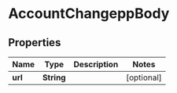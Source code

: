 # AccountChangeppBody

## Properties
Name | Type | Description | Notes
------------ | ------------- | ------------- | -------------
**url** | **String** |  |  [optional]
